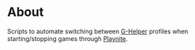 # About

Scripts to automate switching between [G-Helper](https://g-helper.com/) profiles when starting/stopping games through [Playnite](https://playnite.link/).

